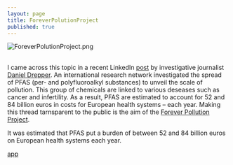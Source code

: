 ```yaml
---
layout: page
title: ForeverPolutionProject
published: true
---
```

![ForeverPolutionProject.png]({{site.baseurl}}/img/ForeverPolutionProject.png)<br/><br/>

I came across this topic in a recent LinkedIn [post](https://www.linkedin.com/posts/danieldrepper_wir-haben-monatelang-an-einem-projekt-gearbeitet-activity-7034453375794470912-CrkV?utm_source=share&utm_medium=member_desktop) by investigative journalist [Daniel Drepper](https://www.linkedin.com/in/danieldrepper/). An international research network investigated the spread of PFAS (per- and polyfluoroalkyl substances) to unveil the scale of pollution. This group of chemicals are linked to various deseases such as cancer and infertility. As a result, PFAS are estimated to account for 52 and 84 billion euros in costs for European health systems – each year. Making this thread tarnsparent to the public is the aim of the [Forever Pollution Project](https://foreverpollution.eu/). 

It was estimated that PFAS put a burden of between 52 and 84 billion euros on European health systems each year.




[app](https://thomassie.shinyapps.io/Forever_Polution_Project/)
